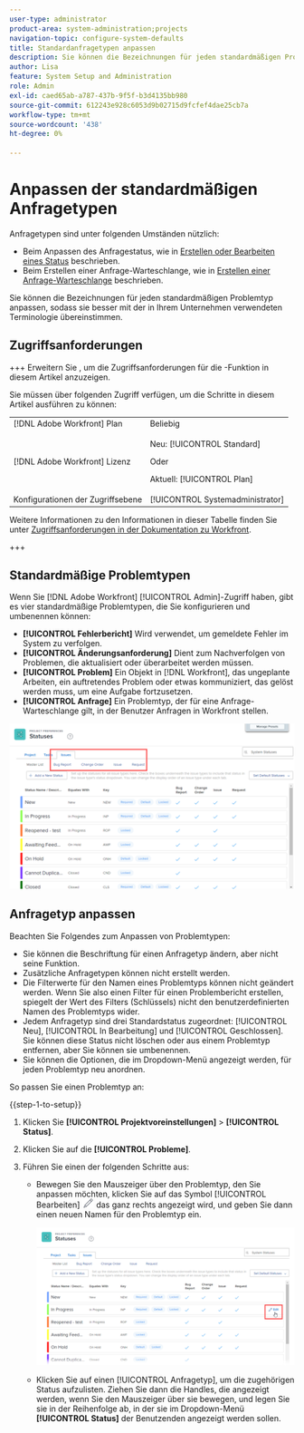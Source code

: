 ```yaml
---
user-type: administrator
product-area: system-administration;projects
navigation-topic: configure-system-defaults
title: Standardanfragetypen anpassen
description: Sie können die Bezeichnungen für jeden standardmäßigen Problemtyp anpassen, sodass sie besser mit der in Ihrem Unternehmen verwendeten Terminologie übereinstimmen. Anfragetypen sind nützlich, um den Anfragestatus anzupassen und Anfragewarteschlangen zu erstellen.
author: Lisa
feature: System Setup and Administration
role: Admin
exl-id: caed65ab-a787-437b-9f5f-b3d4135bb980
source-git-commit: 612243e928c6053d9b02715d9fcfef4dae25cb7a
workflow-type: tm+mt
source-wordcount: '438'
ht-degree: 0%

---
```


# Anpassen der standardmäßigen Anfragetypen

Anfragetypen sind unter folgenden Umständen nützlich:

* Beim Anpassen des Anfragestatus, wie in [Erstellen oder Bearbeiten eines Status](../../../administration-and-setup/customize-workfront/creating-custom-status-and-priority-labels/create-or-edit-a-status.md) beschrieben.
* Beim Erstellen einer Anfrage-Warteschlange, wie in [Erstellen einer Anfrage-Warteschlange](../../../manage-work/requests/create-and-manage-request-queues/create-request-queue.md) beschrieben.

Sie können die Bezeichnungen für jeden standardmäßigen Problemtyp anpassen, sodass sie besser mit der in Ihrem Unternehmen verwendeten Terminologie übereinstimmen.

## Zugriffsanforderungen

+++ Erweitern Sie , um die Zugriffsanforderungen für die -Funktion in diesem Artikel anzuzeigen.

Sie müssen über folgenden Zugriff verfügen, um die Schritte in diesem Artikel ausführen zu können:

<table style="table-layout:auto"> 
 <col> 
 <col> 
 <tbody> 
  <tr> 
   <td role="rowheader">[!DNL Adobe Workfront] Plan</td> 
   <td>Beliebig</td> 
  </tr> 
  <tr> 
   <td role="rowheader">[!DNL Adobe Workfront] Lizenz</td> 
   <td><p>Neu: [!UICONTROL Standard]</p>
   Oder
   <p>Aktuell: [!UICONTROL Plan]</p>
   </td> 
  </tr>
  <tr>
   <td role="rowheader">Konfigurationen der Zugriffsebene</td> 
   <td>[!UICONTROL Systemadministrator]</td>
  </tr> 
 </tbody> 
</table>

Weitere Informationen zu den Informationen in dieser Tabelle finden Sie unter [Zugriffsanforderungen in der Dokumentation zu Workfront](/help/quicksilver/administration-and-setup/add-users/access-levels-and-object-permissions/access-level-requirements-in-documentation.md).

+++

## Standardmäßige Problemtypen

Wenn Sie [!DNL Adobe Workfront] [!UICONTROL Admin]-Zugriff haben, gibt es vier standardmäßige Problemtypen, die Sie konfigurieren und umbenennen können:

* **[!UICONTROL Fehlerbericht]** Wird verwendet, um gemeldete Fehler im System zu verfolgen.
* **[!UICONTROL Änderungsanforderung]** Dient zum Nachverfolgen von Problemen, die aktualisiert oder überarbeitet werden müssen.
* **[!UICONTROL Problem]** Ein Objekt in [!DNL Workfront], das ungeplante Arbeiten, ein auftretendes Problem oder etwas kommuniziert, das gelöst werden muss, um eine Aufgabe fortzusetzen.
* **[!UICONTROL Anfrage]** Ein Problemtyp, der für eine Anfrage-Warteschlange gilt, in der Benutzer Anfragen in Workfront stellen.

![Standardmäßige Problemtypen](assets/default-issue-types.png)

## Anfragetyp anpassen

Beachten Sie Folgendes zum Anpassen von Problemtypen:

* Sie können die Beschriftung für einen Anfragetyp ändern, aber nicht seine Funktion.
* Zusätzliche Anfragetypen können nicht erstellt werden.
* Die Filterwerte für den Namen eines Problemtyps können nicht geändert werden. Wenn Sie also einen Filter für einen Problembericht erstellen, spiegelt der Wert des Filters (Schlüssels) nicht den benutzerdefinierten Namen des Problemtyps wider.
* Jedem Anfragetyp sind drei Standardstatus zugeordnet: [!UICONTROL Neu], [!UICONTROL In Bearbeitung] und [!UICONTROL Geschlossen]. Sie können diese Status nicht löschen oder aus einem Problemtyp entfernen, aber Sie können sie umbenennen.
* Sie können die Optionen, die im Dropdown-Menü angezeigt werden, für jeden Problemtyp neu anordnen.

So passen Sie einen Problemtyp an:

{{step-1-to-setup}}

1. Klicken Sie **[!UICONTROL Projektvoreinstellungen]** > **[!UICONTROL Status]**.

1. Klicken Sie auf die **[!UICONTROL Probleme]**.
1. Führen Sie einen der folgenden Schritte aus:

   * Bewegen Sie den Mauszeiger über den Problemtyp, den Sie anpassen möchten, klicken Sie auf das Symbol [!UICONTROL Bearbeiten] ![Bearbeiten](assets/edit-icon.png) das ganz rechts angezeigt wird, und geben Sie dann einen neuen Namen für den Problemtyp ein.

     ![Problemtyp anpassen](assets/customize-issue-type.png)

   * Klicken Sie auf einen [!UICONTROL Anfragetyp], um die zugehörigen Status aufzulisten. Ziehen Sie dann die Handles, die angezeigt werden, wenn Sie den Mauszeiger über sie bewegen, und legen Sie sie in der Reihenfolge ab, in der sie im Dropdown-Menü **[!UICONTROL Status]** der Benutzenden angezeigt werden sollen.
